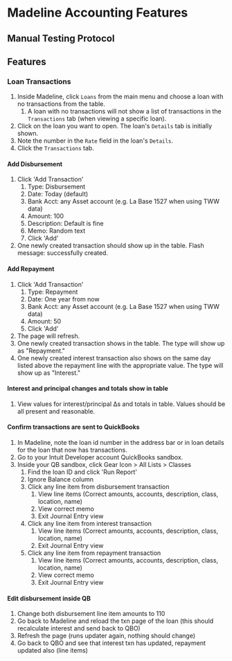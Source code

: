 # Madeline Accounting Features
## Manual Testing Protocol

## Features

### Loan Transactions
  1. Inside Madeline, click `Loans` from the main menu and choose a loan with no transactions from the table.
     1. A loan with no transactions will not show a list of transactions in the `Transactions` tab (when viewing a specific loan).
  1. Click on the loan you want to open. The loan's `Details` tab is initially shown.
  1. Note the number in the `Rate` field in the loan's `Details`.
  2. Click the `Transactions` tab.

#### Add Disbursement
  1. Click 'Add Transaction'
     1. Type: Disbursement
     1. Date: Today (default)
     1. Bank Acct: any Asset account (e.g. La Base 1527 when using TWW data)
     1. Amount: 100
     1. Description: Default is fine
     1. Memo: Random text
     1. Click 'Add'
  1. One newly created transaction should show up in the table. Flash message: successfully created.

#### Add Repayment
  1. Click 'Add Transaction'
     1. Type: Repayment
     1. Date: One year from now
     1. Bank Acct: any Asset account (e.g. La Base 1527 when using TWW data)
     1. Amount: 50
     1. Click 'Add'
  1. The page will refresh.
  1. One newly created transaction shows in the table. The type will show up as "Repayment."
  1. One newly created interest transaction also shows on the same day listed above the repayment line with the appropriate value. The type will show up as "Interest."

#### Interest and principal changes and totals show in table
  1. View values for interest/principal ∆s and totals in table. Values should be all present and reasonable.

#### Confirm transactions are sent to QuickBooks
  1. In Madeline, note the loan id number in the address bar or in loan details for the loan that now has transactions.
  1. Go to your Intuit Developer account QuickBooks sandbox.
  1. Inside your QB sandbox, click Gear Icon > All Lists > Classes
     1. Find the loan ID and click 'Run Report'
     1. Ignore Balance column
     1. Click any line item from disbursement transaction
        1. View line items (Correct amounts, accounts, description, class, location, name)
        1. View correct memo
        1. Exit Journal Entry view
     1. Click any line item from interest transaction
        1. View line items (Correct amounts, accounts, description, class, location, name)
        1. Exit Journal Entry view
     1. Click any line item from repayment transaction
        1. View line items (Correct amounts, accounts, description, class, location, name)
        1. View correct memo
        1. Exit Journal Entry view

#### Edit disbursement inside QB
  1. Change both disbursement line item amounts to 110
  1. Go back to Madeline and reload the txn page of the loan (this should recalculate interest and send back to QBO)
  1. Refresh the page (runs updater again, nothing should change)
  1. Go back to QBO and see that interest txn has updated, repayment updated also (line items)
